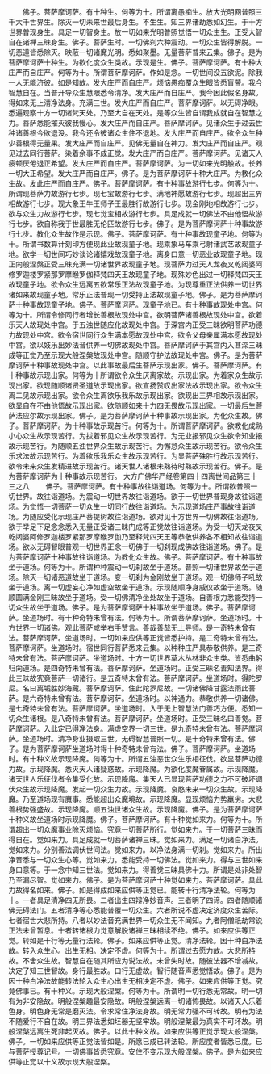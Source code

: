 <!-- { "loadSidebar": true } -->
　　佛子。菩萨摩诃萨。有十种生。何等为十。所谓离愚痴生。放大光明网普照三千大千世界生。除灭一切未来世最后身生。不生生。知三界诸劫悉如幻生。于十方世界普现身生。具足一切智身生。放一切如来光明普照觉悟一切众生生。正受大智自在诸禅三昧身生。佛子。菩萨生时。一切佛刹六种震动。一切众生皆得解脱。一切恶道皆悉除灭。映蔽一切诸魔光明。悉如聚墨。无量菩萨普来云集。佛子。是为菩萨摩诃萨十种生。为欲化度众生类故。示现是生。佛子。菩萨摩诃萨。有十种大庄严而自庄严。何等为十。所谓菩萨摩诃萨。作如是念。一切世间没五欲泥。除我一人无能济彼。如是知故。发大庄严而自庄严。烦恼愚痴覆众生眼皆悉盲瞽。我今智慧自在。当普开导众生慧眼悉令清净。发大庄严而自庄严。我今因此假名身故。得如来无上清净法身。充满三世。发大庄严而自庄严。菩萨摩诃萨。以无碍净眼。悉遍观察十方一切诸梵天处。乃至大自在天处。是等众生皆自谓我成就自在智慧之力。菩萨悉能摧灭彼我慢心。发大庄严而自庄严。菩萨摩诃萨。见诸众生于过去世种诸善根今欲退没。我今还令彼诸众生住不退地。发大庄严而自庄严。欲令众生种少善根得无量果。发大庄严而自庄严。见佛无量自在神力。发大庄严而自庄严。观见过去同行菩萨。染着余事不成正觉。发大庄严而自庄严。菩萨摩诃萨。见诸天人疲顿厌倦退正希望。发大庄严而自庄严。菩萨摩诃萨。为一切如来光明触故。长养一切大正希望。发大庄严而自庄严。佛子。是为菩萨摩诃萨十种大庄严。为教化众生故。发此庄严而自庄严。佛子。菩萨摩诃萨。有十种事故游行七步。何等为十。所谓现菩萨力故游行七步。现七宝故游行七步。满地神愿故游行七步。现超出三界相故游行七步。现大象王牛王师子王最胜行故游行七步。现金刚地相故游行七步。欲与众生力故游行七步。现七觉宝相故游行七步。具足成就一切佛法不由他悟故游行七步。欲自称我于世最胜无伦匹故游行七步。佛子。是为菩萨摩诃萨十种事故游行七步。教化众生故作是示现。佛子。菩萨摩诃萨。有十种事故现童子地。何等为十。所谓书数算计刻印方便现此业故现童子地。现乘象马车乘弓射诸武艺故现童子地。欲学一切世间巧妙谈论诸嬉戏故现童子地。离身口意一切恶业故现童子地。现正向般涅槃正受三昧充满一切诸世界故现童子地。现菩萨力过天人龙夜叉乾闼婆阿修罗迦楼罗紧那罗摩睺罗伽释梵四天王故现童子地。现殊妙色出过一切释梵四天王故现童子地。欲令众生远离五欲常乐正法故现童子地。为现尊重正法供养一切世界诸如来故现童子地。常乐正法普现一切受持正法故现童子地。佛子。是为菩萨摩诃萨十种事故现童子地。佛子。菩萨摩诃萨。现童子地已。有十种事故现处中宫。何等为十。所谓令修同行者增长善根故现处中宫。欲明菩萨诸善根故现处中宫。欲着乐天人故现处中宫。于五浊世随应化故现处中宫。于深宫内正受三昧欲明菩萨功德力故现处中宫。欲令宿世同行众生满本愿故现处中宫。欲令父母亲属满本愿故现处中宫。欲以妓乐出妙法音供养一切佛故现处中宫。菩萨摩诃萨于其宫内入甚深三昧成等正觉乃至示现大般涅槃故现处中宫。随顺守护法故现处中宫。佛子。是为菩萨摩诃萨十种事故现处中宫。以此事故最后生菩萨示现出家。佛子。菩萨摩诃萨。有十种事故示现出家。何等为十所谓欲令众生厌离家故。示现出家。为着家众生故示现出家。欲现随顺诸贤圣道故示现出家。欲宣扬赞叹出家法故示现出家。欲令众生离二见故示现出家。欲令众生离欲乐我乐故示现出家。欲现出三界相故示现出家。欲显自在不由他悟故示现出家。欲随顺如来十力四无畏故示现出家。一切最后生菩萨法应尔故示现出家。佛子。是为菩萨摩诃萨十种事故示现出家。为化众生故。佛子。菩萨摩诃萨。为十种事故示现苦行。何等为十。所谓菩萨摩诃萨。欲教化成熟小心众生故示现苦行。为拔着邪见众生故示现苦行。为无业报邪见众生欲令知业报故示现苦行。为随顺五浊世界众生故示现苦行。为懈怠众生故示现苦行。欲令众生乐求法故示现苦行。为着欲乐我乐众生故示现苦行。为显菩萨殊胜行故示现苦行。欲令未来众生发精进故示现苦行。诸天世人诸根未熟待时熟故示现苦行。佛子。是为菩萨摩诃萨为十种事故示现苦行。
大方广佛华严经卷第四十四离世间品第三十三之八
　　佛子。菩萨摩诃萨。有十种事故往诣道场。何等为十。所谓欲普照一切世界。故往诣道场。为震动一切世界故往诣道场。欲于一切世界普现身故往诣道场。为觉悟一切菩萨一切众生一切同行故往诣道场。为示现道场庄严事故往诣道场。为随应受化示现庄严菩提树故往诣道场。欲对见十方世界一切佛故往诣道场。欲于举足下足念念悉入无量正受诸三昧门成等正觉故往诣道场。为受一切天龙夜叉乾闼婆阿修罗迦楼罗紧那罗摩睺罗伽乃至释梵四天王等恭敬供养各不相知故往诣道场。欲以无碍智眼普观一切世界正念一切佛于一切刹现成佛故往诣道场。佛子。是为菩萨摩诃萨十种事故往诣道场。为教化众生故。佛子。菩萨摩诃萨。有十种事故坐于道场。何等为十。所谓种种震动一切刹故坐于道场。普照一切诸世界故坐于道场。除灭一切诸恶道故坐于道场。变一切刹为金刚故坐于道场。观一切佛师子吼故坐于道场。离一切虚妄心净如虚空故坐于道场。示现随顺净身威仪故坐于道场。随顺圆满金刚三昧故坐于道场。受一切佛清净坐处故坐于道场。自善根力悉能受持一切众生故坐于道场。佛子。是为菩萨摩诃萨十种事故坐于道场。佛子。菩萨摩诃萨。坐道场时。有十种奇特未曾有法。何等为十。所谓菩萨摩诃萨。坐道场时。十方世界一切诸佛。观此菩萨咸举右手赞言。善哉善哉无上导师。是一奇特未曾有法。菩萨摩诃萨。坐道场时。一切如来应供等正觉皆悉护持。是二奇特未曾有法。菩萨摩诃萨。坐道场时。宿世同行菩萨悉来云集。以种种庄严具恭敬供养。是三奇特未曾有法。菩萨摩诃萨。坐道场时。十方一切世界草木丛林非众生类。皆悉曲躬归向道场。是四奇特未曾有法。菩萨摩诃萨。坐道场时。正受三昧名善知法界。得此三昧故究竟菩萨一切诸行。是五奇特未曾有法。菩萨摩诃萨。坐道场时。得陀罗尼。名曰离垢胜妙海藏。菩萨摩诃萨。住此陀罗尼故。一切诸佛降甘露法雨此菩萨。是六奇特未曾有法。菩萨摩诃萨。坐道场时。以神通力。恭敬供养一切诸佛。是七奇特未曾有法。菩萨摩诃萨。坐道场时。入于无上智慧法门善巧方便。悉知一切众生诸根。是八奇特未曾有法。菩萨摩诃萨。坐道场时。正受三昧名曰善觉。菩萨摩诃萨。入此定已得净法身。满虚空界一切三世。是九奇特未曾有法。菩萨摩诃萨。坐道场时。清净身业摄取三世。无碍智慧普照一切。是十奇特未曾有法。佛子。是为菩萨摩诃萨坐道场时得十种奇特未曾有法。佛子。菩萨摩诃萨。坐道场时。有十种义故示现降魔。何等为十。所谓五浊恶世众生乐相征伐。欲显菩萨功德力故。示现降魔。悉灭天人诸疑惑故。示现降魔。为欲化度魔眷属故。示现降魔。诸天世人乐征伐者令集受化故。示现降魔。集天人已显现菩萨功德之力不可破坏调伏众生故示现降魔。发起一切众生力故。示现降魔。哀愍未来一切众生故。示现降魔。乃至道场现有魔事。悉能超出众魔境故。示现降魔。显现烦恼力势羸劣。大悲善根势强盛故。示现降魔。顺五浊世诸众生故。示现降魔。佛子。是为菩萨摩诃萨十种义故坐道场时示现降魔。佛子。菩萨摩诃萨。有十种觉如来力。何等为十。所谓超出一切众魔事业除灭烦恼。究竟一切菩萨所行。觉如来力。于一切菩萨三昧而得自在。觉如来力。具足成就一切菩萨诸禅三昧。觉如来力。满足一切诸白净法。觉如来力。分别善法调伏世间法。觉如来力。以净法身满一切刹。觉如来力。所出净音悉与一切众生心等。觉如来力。悉能受持一切佛法。觉如来力。得与三世如来身口意等。于一念中知三世法。觉如来力。得善觉三昧具佛十力。所谓是处非处智乃至漏尽智。觉如来力。佛子。是为菩萨摩诃萨十种觉如来力。菩萨摩诃萨。具此力故得名如来。佛子。如是得成如来应供等正觉已。能转十行清净法轮。何等为十。一者具足清净四无所畏。二者出生四辩净妙音声。三者明了四谛。四者随顺诸佛无碍法门。五者清净等心悉能普覆一切众生。六者所说不虚决定济度众生苦际。七者宿世大悲所持。八者以妙法音充满世界一切众生无不闻知。九者阿僧祇劫常说正法未曾暂息。十者转诸根力觉意解脱诸禅三昧相续不绝。佛子。如来应供等正觉。转如是十行等无量行法轮。佛子。如来应供等正觉。清净法轮。因十种白净法故。转入众生心。出生无相。决定不虚。何等为十。所谓过去愿力故。大悲所持故。不舍众生故。智慧自在随其所应为说法故。未曾失时故。随彼法器不增减故。决定了知三世智故。身行最胜故。口行无虚故。智行随音声悉觉悟故。佛子。是为因十种白净法故能转法轮入众生心出生无相决定不虚。佛子。如来应供等正觉。究竟佛事已。有十种义。示现大般涅槃。何等为十。所谓明一切行悉无常故。明一切有为非安隐故。明般涅槃趣最安隐故。明般涅槃远离一切诸怖畏故。以诸天人乐着色身。明色身无常是磨灭法。令求常住净法身故。明无常力强不可转故。明有为法不随爱行不自在故。明三界法悉如坯器无坚牢故。明般涅槃最为真实不可坏故。明般涅槃远离生死非起灭故。佛子。以此十种义故。如来应供等正觉示现大般涅槃。佛子。一切如来应供等正觉法皆如是。所愿已成已转法轮。所应度者皆悉已度。已与菩萨授尊记号。一切佛事皆悉究竟。安住不变示现大般涅槃。佛子。是为如来应供等正觉以十义故示现大般涅槃。
